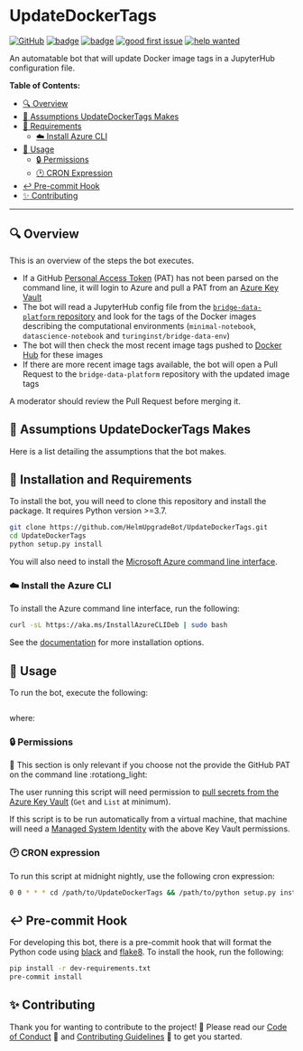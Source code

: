 # UpdateDockerTags

[![GitHub](https://img.shields.io/github/license/HelmUpgradeBot/UpdateDockerTags)](LICENSE) [![badge](https://img.shields.io/static/v1?label=Code%20of&message=Conduct&color=blueviolet)](CODE_OF_CONDUCT.md) [![badge](https://img.shields.io/static/v1?label=Contributing&message=Guidelines&color=blueviolet)](CONTRIBUTING.md) [![good first issue](https://img.shields.io/github/labels/HelmUpgradeBot/UpdateDockerTags/good%20first%20issue)](https://github.com/HelmUpgradeBot/UpdateDockerTags/labels/good%20first%20issue) [![help wanted](https://img.shields.io/github/labels/HelmUpgradeBot/UpdateDockerTags/help%20wanted)](https://github.com/HelmUpgradeBot/UpdateDockerTags/labels/help%20wanted)

An automatable bot that will update Docker image tags in a JupyterHub configuration file.

**Table of Contents:**

- [:mag: Overview](#mag-overview)
- [🤔 Assumptions UpdateDockerTags Makes](#-assumptions-helmupgradebot-makes)
- [:pushpin: Requirements](#pushpin-installation-and-requirements)
  - [:cloud: Install Azure CLI](#cloud-install-azure-cli)
- [:children_crossing: Usage](#children_crossing-usage)
  - [:lock: Permissions](#lock-permissions)
  - [:clock2: CRON Expression](#clock2-cron-expression)
- [:leftwards_arrow_with_hook: Pre-commit Hook](#leftwards_arrow_with_hook-pre-commit-hook)
- [:sparkles: Contributing](#sparkles-contributing)

---

## :mag: Overview

This is an overview of the steps the bot executes.

- If a GitHub [Personal Access Token](https://github.blog/2013-05-16-personal-api-tokens/) (PAT) has not been parsed on the command line, it will login to Azure and pull a PAT from an [Azure Key Vault](https://docs.microsoft.com/en-gb/azure/key-vault/)
- The bot will read a JupyterHub config file from the [`bridge-data-platform` repository](https://github.com/alan-turing-instute/bridge-data-platform) and look for the tags of the Docker images describing the computational environments (`minimal-notebook`, `datascience-notebook` and `turinginst/bridge-data-env`)
- The bot will then check the most recent image tags pushed to [Docker Hub](https://hub.docker.com) for these images
- If there are more recent image tags available, the bot will open a Pull Request to the `bridge-data-platform` repository with the updated image tags

A moderator should review the Pull Request before merging it.

## 🤔 Assumptions UpdateDockerTags Makes

Here is a list detailing the assumptions that the bot makes.

## :pushpin: Installation and Requirements

To install the bot, you will need to clone this repository and install the package.
It requires Python version >=3.7.

```bash
git clone https://github.com/HelmUpgradeBot/UpdateDockerTags.git
cd UpdateDockerTags
python setup.py install
```

You will also need to install the [Microsoft Azure command line interface](https://docs.microsoft.com/en-gb/cli/azure/?view=azure-cli-latest).

### :cloud: Install the Azure CLI

To install the Azure command line interface, run the following:

```bash
curl -sL https://aka.ms/InstallAzureCLIDeb | sudo bash
```

See the [documentation](https://docs.microsoft.com/en-gb/cli/azure/install-azure-cli?view=azure-cli-latest) for more installation options.

## :children_crossing: Usage

To run the bot, execute the following:

```bash

```

where:

### :lock: Permissions

:rotating_light: This section is only relevant if you choose not the provide the GitHub PAT on the command line :rotationg_light:

The user running this script will need permission to [pull secrets from the Azure Key Vault](https://docs.microsoft.com/en-gb/azure/key-vault/general/group-permissions-for-apps) (`Get` and `List` at minimum).

If this script is to be run automatically from a virtual machine, that machine will need a [Managed System Identity](https://docs.microsoft.com/en-gb/azure/active-directory/managed-identities-azure-resources/overview) with the above Key Vault permissions.

### :clock2: CRON expression

To run this script at midnight nightly, use the following cron expression:

```bash
0 0 * * * cd /path/to/UpdateDockerTags && /path/to/python setup.py install && /path/to/UpdateDockerTags [--flags]
```

## :leftwards_arrow_with_hook: Pre-commit Hook

For developing this bot, there is a pre-commit hook that will format the Python code using [black](https://github.com/psf/black) and [flake8](http://flake8.pycqa.org/en/latest/).
To install the hook, run the following:

```bash
pip install -r dev-requirements.txt
pre-commit install
```

## :sparkles: Contributing

Thank you for wanting to contribute to the project! :tada:
Please read our [Code of Conduct](CODE_OF_CONDUCT.md) :purple_heart: and [Contributing Guidelines](CONTRIBUTING.md) :space_invader: to get you started.

